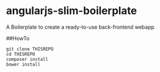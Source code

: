 # angularjs-slim-boilerplate
A Boilerplate to create a ready-to-use back-frontend webapp

##HowTo
```
git clone THISREPO
cd THISREPO
composer install
bower install
```
